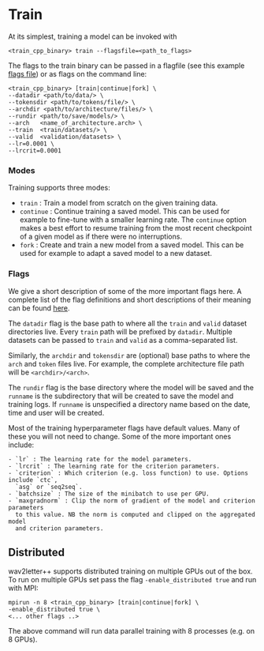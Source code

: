 # Train

At its simplest, training a model can be invoked with

```
<train_cpp_binary> train --flagsfile=<path_to_flags>
```

The flags to the train binary can be passed in a flagfile (see this example
[flags file](../recipes/timit/configs/conv_relu/train.cfg)) or as flags on the
command line:

```
<train_cpp_binary> [train|continue|fork] \
--datadir <path/to/data/> \
--tokensdir <path/to/tokens/file/> \
--archdir <path/to/architecture/files/> \
--rundir <path/to/save/models/> \
--arch   <name_of_architecture.arch> \
--train  <train/datasets/> \
--valid  <validation/datasets> \
--lr=0.0001 \
--lrcrit=0.0001
```

### Modes

Training supports three modes: 

- `train` : Train a model from scratch on the given training data.
- `continue` : Continue training a saved model. This can be used for example to
  fine-tune with a smaller learning rate. The `continue` option makes a best
  effort to resume training from the most recent checkpoint of a given model as
  if there were no interruptions.
- `fork` : Create and train a new model from a saved model. This can be used
  for example to adapt a saved model to a new dataset.

### Flags

We give a short description of some of the more important flags here. A
complete list of the flag definitions and short descriptions of their meaning
can be found [here](../src/common/Defines.cpp).

The `datadir` flag is the base path to where all the `train` and `valid`
dataset directories live. Every `train` path will be prefixed by `datadir`.
Multiple datasets can be passed to `train` and `valid` as a comma-separated
list.

Similarly, the `archdir` and `tokensdir` are (optional) base paths to where the
`arch` and `token` files live. For example, the complete architecture file path
will be `<archdir>/<arch>`.

The `rundir` flag is the base directory where the model will be saved and the
`runname` is the subdirectory that will be created to save the model and
training logs. If `runname` is unspecified a directory name based on the date,
time and user will be created.

Most of the training hyperparameter flags have default values. Many of these
you will not need to change. Some of the more important ones include:

```
- `lr` : The learning rate for the model parameters.
- `lrcrit` : The learning rate for the criterion parameters.
- `criterion` : Which criterion (e.g. loss function) to use. Options include `ctc`,
  `asg` or `seq2seq`.
- `batchsize` : The size of the minibatch to use per GPU.
- `maxgradnorm` : Clip the norm of gradient of the model and criterion parameters
  to this value. NB the norm is computed and clipped on the aggregated model
  and criterion parameters.
```


## Distributed

wav2letter++ supports distributed training on multiple GPUs out of the box. To
run on multiple GPUs set pass the flag `-enable_distributed true` and run with
MPI:

```
mpirun -n 8 <train_cpp_binary> [train|continue|fork] \
-enable_distributed true \
<... other flags ..>
```

The above command will run data parallel training with 8 processes (e.g. on 8
GPUs).
